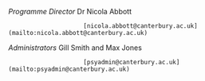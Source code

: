 *Programme Director*     Dr Nicola Abbott
                               
                         [nicola.abbott@canterbury.ac.uk](mailto:nicola.abbott@canterbury.ac.uk)

*Administrators*         Gill Smith and Max Jones

                         [psyadmin@canterbury.ac.uk](mailto:psyadmin@canterbury.ac.uk)

